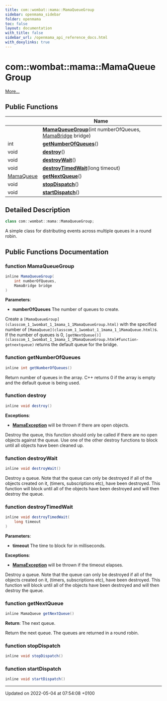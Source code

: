 ```yaml
---
title: com::wombat::mama::MamaQueueGroup
sidebar: openmama_sidebar
folder: openmama
toc: false
layout: documentation
with_title: false
sidebar_url: /openmama_api_reference_docs.html
with_doxylinks: true
---
```


# com::wombat::mama::MamaQueueGroup



 [More...](#detailed-description)

## Public Functions

|                | Name           |
| -------------- | -------------- |
| | **[MamaQueueGroup](classcom_1_1wombat_1_1mama_1_1MamaQueueGroup.html#function-mamaqueuegroup)**(int numberOfQueues, [MamaBridge](classcom_1_1wombat_1_1mama_1_1MamaBridge.html) bridge) |
| int | **[getNumberOfQueues](classcom_1_1wombat_1_1mama_1_1MamaQueueGroup.html#function-getnumberofqueues)**() |
| void | **[destroy](classcom_1_1wombat_1_1mama_1_1MamaQueueGroup.html#function-destroy)**() |
| void | **[destroyWait](classcom_1_1wombat_1_1mama_1_1MamaQueueGroup.html#function-destroywait)**() |
| void | **[destroyTimedWait](classcom_1_1wombat_1_1mama_1_1MamaQueueGroup.html#function-destroytimedwait)**(long timeout) |
| [MamaQueue](classcom_1_1wombat_1_1mama_1_1MamaQueue.html) | **[getNextQueue](classcom_1_1wombat_1_1mama_1_1MamaQueueGroup.html#function-getnextqueue)**() |
| void | **[stopDispatch](classcom_1_1wombat_1_1mama_1_1MamaQueueGroup.html#function-stopdispatch)**() |
| void | **[startDispatch](classcom_1_1wombat_1_1mama_1_1MamaQueueGroup.html#function-startdispatch)**() |

## Detailed Description

```java
class com::wombat::mama::MamaQueueGroup;
```


A simple class for distributing events across multiple queues in a round robin. 

## Public Functions Documentation

### function MamaQueueGroup

```java
inline MamaQueueGroup(
    int numberOfQueues,
    MamaBridge bridge
)
```


**Parameters**: 

  * **numberOfQueues** The number of queues to create. 


Create a `[MamaQueueGroup](classcom_1_1wombat_1_1mama_1_1MamaQueueGroup.html)` with the specified number of `[MamaQueue](classcom_1_1wombat_1_1mama_1_1MamaQueue.html)`s. If the number of queues is 0, `[getNextQueue()](classcom_1_1wombat_1_1mama_1_1MamaQueueGroup.html#function-getnextqueue)` returns the default queue for the bridge.


### function getNumberOfQueues

```java
inline int getNumberOfQueues()
```


Return number of queues in the array. C++ returns 0 if the array is empty and the default queue is being used. 


### function destroy

```java
inline void destroy()
```


**Exceptions**: 

  * **[MamaException](classcom_1_1wombat_1_1mama_1_1MamaException.html)** will be thrown if there are open objects. 


Destroy the queue, this function should only be called if there are no open objects against the queue. Use one of the other destroy functions to block until all objects have been cleaned up.


### function destroyWait

```java
inline void destroyWait()
```


Destroy a queue. Note that the queue can only be destroyed if all of the objects created on it, (timers, subscriptions etc), have been destroyed. This function will block until all of the objects have been destroyed and will then destroy the queue. 


### function destroyTimedWait

```java
inline void destroyTimedWait(
    long timeout
)
```


**Parameters**: 

  * **timeout** The time to block for in milliseconds. 


**Exceptions**: 

  * **[MamaException](classcom_1_1wombat_1_1mama_1_1MamaException.html)** will be thrown if the timeout elapses. 


Destroy a queue. Note that the queue can only be destroyed if all of the objects created on it, (timers, subscriptions etc), have been destroyed. This function will block until all of the objects have been destroyed and will then destroy the queue.


### function getNextQueue

```java
inline MamaQueue getNextQueue()
```


**Return**: The next queue. 

Return the next queue. The queues are returned in a round robin.


### function stopDispatch

```java
inline void stopDispatch()
```


### function startDispatch

```java
inline void startDispatch()
```


-------------------------------

Updated on 2022-05-04 at 07:54:08 +0100